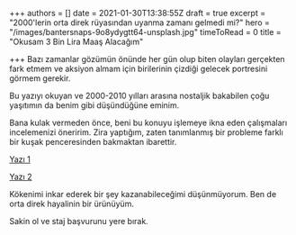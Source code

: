+++
authors = []
date = 2021-01-30T13:38:55Z
draft = true
excerpt = "2000'lerin orta direk rüyasından uyanma zamanı gelmedi mi?"
hero = "/images/bantersnaps-9o8ydygtt64-unsplash.jpg"
timeToRead = 0
title = "Okusam 3 Bin Lira Maaş Alacağım"

+++
Bazı zamanlar gözümün önünde her gün olup biten olayları gerçekten fark etmem ve aksiyon almam için birilerinin çizdiği gelecek portresini görmem gerekir.

Bu yazıyı okuyan ve 2000-2010 yılları arasına nostaljik bakabilen çoğu yaşıtımın da benim gibi düşündüğüne eminim.

Bana kulak vermeden önce, beni bu konuyu işlemeye ikna eden çalışmaları incelemenizi öneririm. Zira yaptığım, zaten tanımlanmış bir probleme farklı bir kuşak penceresinden bakmaktan ibarettir.

[Yazı 1](https://twitter.com/mrozansonmez/status/1354068332991885315)

[Yazı 2](https://www.paraanaliz.com/2020/ekonomi/kerim-rota-yazdi-baris-ve-sinemin-orta-direk-olma-hayali-50957/)

Kökenimi inkar ederek bir şey kazanabileceğimi düşünmüyorum. Ben de orta direk hayalinin bir ürünüyüm.

Sakin ol ve staj başvurunu yere bırak.